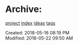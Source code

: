 # Archive: 

[project](../agilemarkdown-project.md) [index](../index.md) [ideas](../ideas.md) [tags](../tags.md)

Created: 2018-05-16 08:19 PM  
Modified: 2018-05-22 09:50 AM  
